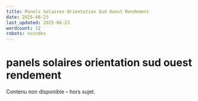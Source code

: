 ```yaml
---
title: Panels Solaires Orientation Sud Ouest Rendement
date: 2025-06-23
last_updated: 2025-06-23
wordcount: 12
robots: noindex
---
```


# panels solaires orientation sud ouest rendement

Contenu non disponible – hors sujet.